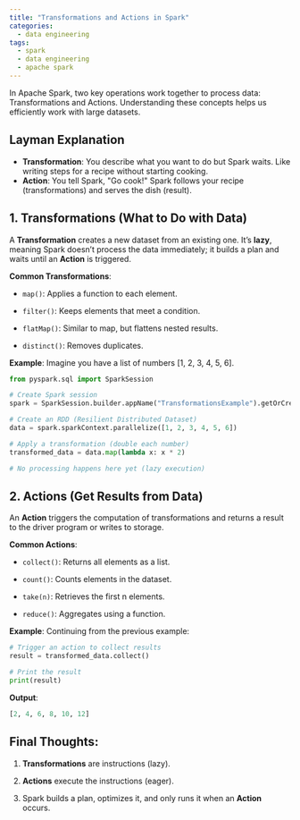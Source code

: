 ```yaml
---
title: "Transformations and Actions in Spark"
categories:
  - data engineering
tags:
  - spark
  - data engineering
  - apache spark
---
```

In Apache Spark, two key operations work together to process data: Transformations and Actions. Understanding these concepts helps us efficiently work with large datasets.

## Layman Explanation
- **Transformation**: You describe what you want to do but Spark waits. Like writing steps for a recipe without starting cooking.
- **Action**: You tell Spark, "Go cook!" Spark follows your recipe (transformations) and serves the dish (result).

## 1. Transformations (What to Do with Data)
A **Transformation** creates a new dataset from an existing one. It’s **lazy**, meaning Spark doesn’t process the data immediately; it builds a plan and waits until an **Action** is triggered.

**Common Transformations**:
- `map()`: Applies a function to each element.

- `filter()`: Keeps elements that meet a condition.

- `flatMap()`: Similar to map, but flattens nested results.

- `distinct()`: Removes duplicates.

**Example**:
Imagine you have a list of numbers [1, 2, 3, 4, 5, 6].
```python
from pyspark.sql import SparkSession

# Create Spark session
spark = SparkSession.builder.appName("TransformationsExample").getOrCreate()

# Create an RDD (Resilient Distributed Dataset)
data = spark.sparkContext.parallelize([1, 2, 3, 4, 5, 6])

# Apply a transformation (double each number)
transformed_data = data.map(lambda x: x * 2)

# No processing happens here yet (lazy execution)
```

## 2. Actions (Get Results from Data)
An **Action** triggers the computation of transformations and returns a result to the driver program or writes to storage.

**Common Actions**:
- `collect()`: Returns all elements as a list.

- `count()`: Counts elements in the dataset.

- `take(n)`: Retrieves the first n elements.

- `reduce()`: Aggregates using a function.

**Example**:
Continuing from the previous example:
```python
# Trigger an action to collect results
result = transformed_data.collect()

# Print the result
print(result)
```
**Output**:
```python
[2, 4, 6, 8, 10, 12]
```

## Final Thoughts:
1. **Transformations** are instructions (lazy).

2. **Actions** execute the instructions (eager).

3. Spark builds a plan, optimizes it, and only runs it when an **Action** occurs.